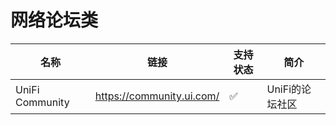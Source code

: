 # 网络论坛类

| 名称 | 链接 | 支持状态 | 简介 |
| -------- | -------- | -------- | -------- |
| UniFi Community     | https://community.ui.com/     | ✅     | UniFi的论坛社区     |